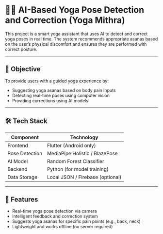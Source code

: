 # 🧘‍♀️ AI-Based Yoga Pose Detection and Correction (Yoga Mithra)

This project is a smart yoga assistant that uses AI to detect and correct yoga poses in real time. The system recommends appropriate asanas based on the user’s physical discomfort and ensures they are performed with correct posture.

---

## 🎯 Objective

To provide users with a guided yoga experience by:
- Suggesting yoga asanas based on body pain inputs
- Detecting real-time poses using computer vision
- Providing corrections using AI models

---

## 🛠️ Tech Stack

| Component       | Technology                      |
|----------------|----------------------------------|
| Frontend        | Flutter (Android only)          |
| Pose Detection  | MediaPipe Holistic / BlazePose  |
| AI Model        | Random Forest Classifier        |
| Backend         | Python (for model training)     |
| Data Storage    | Local JSON / Firebase (optional)|

---

## 📱 Features

- Real-time yoga pose detection via camera  
- Intelligent feedback and correction system  
- Suggests yoga asanas for specific pain points (e.g., back, neck)  
- Lightweight and works offline (no server required)



